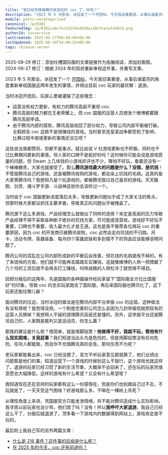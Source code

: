 ```yaml
---
title: "我已经受够被腾讯改造后的 coc 了，你呢？"
description: "2023 年 5 月那会，冰冠发了一个开团帖，今天我旧事重提，从事后诸葛亮的角度重新审视国服这两年发生的事情，并得出目前 coc 玩家的最优解：退游。当时冰冠开团后，玩家心里被灌输了这些理念：运营没有权力更新，有权力的腾讯高层不重视 coc……"
module: posts-uncategorized
canonical: /p/6301
featuredImg: /p/6301/a4c7ace5154e4639ac10e7ce1afe50cb.png
authorId: cocservice
lastCreated: 2023-05-17T00:04:09+08:00
lastUpdated: 2025-08-29T14:00:53+08:00
tags: chinese-server
---
```


<PostHistory>
2025-08-29 修订：添加吐槽国际服的文章链接作为拓展阅读，添加封面图。<br>
2024-06-27 修订：根据 2024 年的现状重新审视这件事，并重写文章。
</PostHistory>

2023 年 5 月那会，冰冠发了一个 [开团帖](https://www.bilibili.com/opus/796280365635338249)，今天我旧事重提，从事后诸葛亮的角度重新审视国服这两年发生的事情，并得出目前 coc 玩家的最优解：退游。

当时冰冠开团后，玩家心里被灌输了这些理念：

- 运营没有权力更新，有权力的腾讯高层不重视 coc.
- 腾讯高层的精力都在王者荣耀上，而 coc 国服的运营人员想发个微博都要跟腾讯高层申请。
- 由于腾讯内部的腐败，腾讯高层收回了部分权力，导致公司内部平衡被打破，无暇顾及 coc 这款不是很赚钱的游戏。当时甚至连皇室战争都受到了影响，比赛过程中直接更新的事情还没忘吧？

这些说法我都赞同，但都不是重点。就比如说 V 社游戏更新也不积极，同时也干过比赛期间更新的事情，但人家的口碑不是挺好的吗？这时候你可能会说是游戏质量的问题，但 Steam 上几块钱的小游戏好评也不少，哪怕不好玩，看着还没有一个棒棒糖贵，大家也就接受了。那么**腾讯游戏最大的问题是什么？没错，是坑钱**！不管是腾讯自己的游戏，还是被腾讯收购的游戏，都会染上坑钱的毛病。这真的是大家黑腾讯吗？我想但凡是个玩游戏的，都被腾讯毁过自己喜欢的游戏。天天酷跑、剑灵、魂斗罗手游、斗战神这些你总该听过一个。

当时由于 coc 国服更新进度落后太多，导致更新问题似乎成了大家关注的焦点，但那时候大家都没抓住主要矛盾，导致真正的问题似乎被掩盖了。

腾讯旗下这么多游戏，产品经理怎么就做出了同样的选择？肯定是高层的压力导致产品经理不得不采取各种断子绝孙的坑钱方案，尽可能提高营收。游戏好不好玩不重要，口碑也不重要，收入最大化才是王道。这也是我不推荐各位再玩 coc 的重要原因，因为 coc 的开发商已被腾讯收购，coc 必然会走向坑钱的不归路，月卡、活动令牌、英雄装备、每月四个英雄皮肤和多到摆不下的饰品应该能够说明问题了。

腾讯公司的混乱在公司内部形成新的平衡后会改善，但坑钱的毛病是改不掉的。有了来钱快的方案，他们就不可能再去踏踏实实赚钱，这就像赌博的人用一把牌赢了几个月的工资后就不会再去打工赚钱，吗啡成瘾的人用杜冷丁就觉得不得劲。

回顾分服后的这两年，先是国服的各种骚操作给玩家留下“国际服全方位比国服好”的印象，导致 coc 的忠实玩家跑去了国际服，再后来国际服也腾讯化了，这下玩家还能往哪儿躲？

面对腾讯的压迫，当时冰冠的做法是在腾讯内部平台举报 coc 的运营。这种做法有没有用呢？我觉得没用。一个制度完善的公司怎么会因为几封举报信就把现有的运营人员换掉？我想用人不疑的道理腾讯高层还是懂的。另外，这举报平台还是腾讯自己的，人家既是裁判又是运动员，你怎么赢？

那我的建议是什么呢？很简单，就是用脚投票！**他做得不好，我就不玩，管他有什么现实困难，关我屁事**？我们知道当出头鸟是危险的，但是用脚投票没有任何危险，任何人都能做，而且你不充值腾讯真的会急，那何乐而不为呢？

老玩家都能看出来，coc 已经没救了，官方不听玩家意见那就算了，他们业绩出问题那是他们的事，知道运营下一个游戏的时候别这么干就行，这个游戏也就这样了。退游的玩家已经习惯了新的生活节奏，大概率不会回来了，还在玩的玩家充值意愿也大幅降低，这样的游戏有什么希望？又会有什么希望呢？

我知道现在还在坚持的玩家都有这么一份感情在，但是你们也别跟自己过不去，不玩就是了，一天天受这气图啥？好游戏那么多，干嘛在一棵树上吊死？

从理性角度上来讲，骂国服官方只能发泄情绪，并不能对腾讯造成什么实际影响。我寻思以前玩家也没少骂，他们改了吗？没有！所以**我呼吁大家退游**。我自己已经这么干了，分服后就退游了，顶多看一下游戏内的数据填到网站上，游戏肯定是不玩的。

最后附上我自己写的另外两篇文章：

- [什么是 216 事件？这件事的后续是什么呢？](/p/2754)
- [在 2025 年的今天，coc 还有前途吗？](/p/6301)

<Pic src="/p/6301/a4c7ace5154e4639ac10e7ce1afe50cb.png" width="1270" height="642" alt="腾讯表情包：再充五万，你会更强" caption="图片来源：<a href='https://www.sohu.com/a/207720635_413981' target='_blank' rel='nofollow noreferrer noopener'>游戏遭遇 68 万次差评、公司市值蒸发 30 亿美金，游戏「内购」到底激怒了谁？| 搜狐网</a>" maxWidth="635px" />